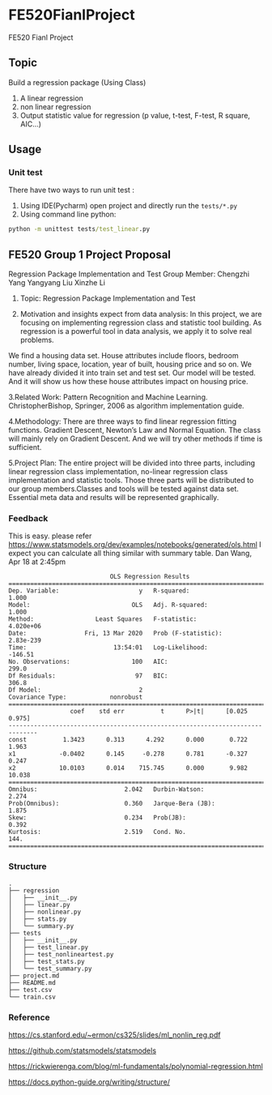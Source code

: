 # FE520FianlProject
FE520 Fianl Project

## Topic
Build a regression package (Using Class)
1. A linear regression
2. non linear regression
3. Output statistic value for regression (p value, t-test, F-test, R square, AIC...)

## Usage

### Unit test
There have two ways to run unit test :
1. Using IDE(Pycharm) open project and directly run the `tests/*.py`
2. Using command line python:
```cmd
python -m unittest tests/test_linear.py
```

## FE520 Group 1 Project Proposal
Regression Package Implementation and Test
Group Member:
	Chengzhi Yang
	Yangyang Liu
	Xinzhe Li

1. Topic: Regression Package Implementation and Test

2. Motivation and insights expect from data analysis:
In this project, we are focusing on implementing regression class and statistic tool building. As regression is a powerful tool in data analysis, we apply it to solve real problems.

We find a housing data set. House attributes include floors, bedroom number, living space, location, year of built, housing price and so on. We have already divided it into train set and test set. Our model will be tested. And it will show us how these house attributes impact on housing price. 

3.Related Work:
Pattern Recognition and Machine Learning. ChristopherBishop, Springer, 2006 as algorithm implementation guide.

4.Methodology:
There are three ways to find linear regression fitting functions. Gradient Descent, Newton’s Law and Normal Equation. The class will mainly rely on Gradient Descent. And we will try other methods if time is sufficient.

5.Project Plan:
The entire project will be divided into three parts, including linear regression class implementation, no-linear regression class implementation and statistic tools. Those three parts will be distributed to our group members.Classes and tools will be tested against data set. Essential meta data and results will be represented graphically.


### Feedback
This is easy. please refer https://www.statsmodels.org/dev/examples/notebooks/generated/ols.html I expect you can calculate all thing similar with summary table.
Dan Wang, Apr 18 at 2:45pm

```
                            OLS Regression Results
==============================================================================
Dep. Variable:                      y   R-squared:                       1.000
Model:                            OLS   Adj. R-squared:                  1.000
Method:                 Least Squares   F-statistic:                 4.020e+06
Date:                Fri, 13 Mar 2020   Prob (F-statistic):          2.83e-239
Time:                        13:54:01   Log-Likelihood:                -146.51
No. Observations:                 100   AIC:                             299.0
Df Residuals:                      97   BIC:                             306.8
Df Model:                           2
Covariance Type:            nonrobust
==============================================================================
                 coef    std err          t      P>|t|      [0.025      0.975]
------------------------------------------------------------------------------
const          1.3423      0.313      4.292      0.000       0.722       1.963
x1            -0.0402      0.145     -0.278      0.781      -0.327       0.247
x2            10.0103      0.014    715.745      0.000       9.982      10.038
==============================================================================
Omnibus:                        2.042   Durbin-Watson:                   2.274
Prob(Omnibus):                  0.360   Jarque-Bera (JB):                1.875
Skew:                           0.234   Prob(JB):                        0.392
Kurtosis:                       2.519   Cond. No.                         144.
==============================================================================
```

### Structure
```
.
├── regression
│   ├── __init__.py
│   ├── linear.py
│   ├── nonlinear.py
│   ├── stats.py
│   └── summary.py
├── tests
│   ├── __init__.py
│   ├── test_linear.py
│   ├── test_nonlineartest.py
│   ├── test_stats.py
│   └── test_summary.py
├── project.md
├── README.md
├── test.csv
└── train.csv
```

### Reference
https://cs.stanford.edu/~ermon/cs325/slides/ml_nonlin_reg.pdf

https://github.com/statsmodels/statsmodels

https://rickwierenga.com/blog/ml-fundamentals/polynomial-regression.html

https://docs.python-guide.org/writing/structure/

